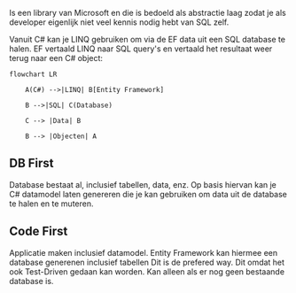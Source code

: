 Is een library van Microsoft en die is bedoeld als abstractie laag zodat je als developer eigenlijk niet veel kennis nodig hebt van SQL zelf. 

Vanuit C# kan je LINQ gebruiken om via de EF data uit een SQL database te halen. EF vertaald LINQ naar SQL query's en vertaald het resultaat weer terug naar een C# object:

```mermaid
flowchart LR

    A(C#) -->|LINQ| B[Entity Framework]

    B -->|SQL| C(Database)

    C --> |Data| B

    B --> |Objecten| A
```

## DB First

Database bestaat al, inclusief tabellen, data, enz. 
Op basis hiervan kan je C# datamodel laten genereren die je kan gebruiken om data uit de database te halen en te muteren.

## Code First

Applicatie maken inclusief datamodel.
Entity Framework kan hiermee een database generenen inclusief tabellen 
Dit is de prefered way.
Dit omdat het ook Test-Driven gedaan kan worden. 
Kan alleen als er nog geen bestaande database is.